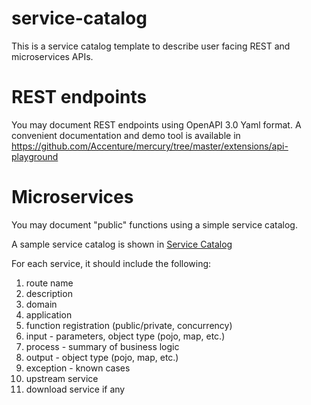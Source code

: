 # service-catalog

This is a service catalog template to describe user facing REST and microservices APIs.

# REST endpoints

You may document REST endpoints using OpenAPI 3.0 Yaml format. A convenient documentation and demo tool is available in 
https://github.com/Accenture/mercury/tree/master/extensions/api-playground

# Microservices

You may document "public" functions using a simple service catalog.

A sample service catalog is shown in [Service Catalog](services/catalog.md)

For each service, it should include the following:

1. route name
2. description
3. domain
4. application
5. function registration (public/private, concurrency)
6. input - parameters, object type (pojo, map, etc.)
7. process - summary of business logic
8. output - object type (pojo, map, etc.)
9. exception - known cases
10. upstream service
11. download service if any
